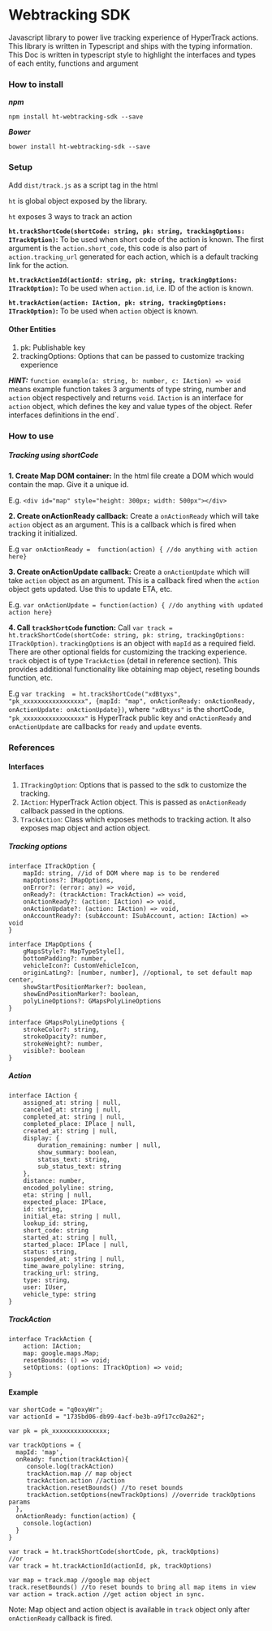 # Webtracking SDK

Javascript library to power live tracking experience of HyperTrack actions. This library is written in Typescript and ships with the typing information. This Doc is written in typescript style to highlight the interfaces and types of each entity, functions and argument
 
### How to install

***npm***

`npm install ht-webtracking-sdk --save`

***Bower***

`bower install ht-webtracking-sdk --save`

### Setup
Add `dist/track.js` as a script tag in the html

`ht` is global object exposed by the library.

`ht` exposes 3 ways to track an action

**`ht.trackShortCode(shortCode: string, pk: string, trackingOptions: ITrackOption)`:** 
To be used when short code of the action is known. The first argument is the `action.short_code`, this code is also part of `action.tracking_url` generated for each action, which is a default tracking link for the action.

**`ht.trackActionId(actionId: string, pk: string, trackingOptions: ITrackOption)`:**
To be used when `action.id`, i.e. ID of the action is known.

**`ht.trackAction(action: IAction, pk: string, trackingOptions: ITrackOption)`:**
To be used when `action` object is known.

#### Other Entities

1. pk: Publishable key
2. trackingOptions: Options that can be passed to customize tracking experience


***HINT:*** `function example(a: string, b: number, c: IAction) => void` means example function takes 3 arguments of type string, number and `action` object respectively and returns `void`. `IAction` is an interface for `action` object, which defines the key and value types of the object. Refer interfaces definitions in the end`.

### How to use

##### Tracking using shortCode 

****1. Create Map DOM container:****
In the html file create a DOM which would contain the map. Give it a unique id. 

E.g. `<div id="map" style="height: 300px; width: 500px"></div>`

****2. Create onActionReady callback:****
Create a `onActionReady` which will take `action` object as an argument. This is a callback which is fired when tracking it initialized. 

E.g `var onActionReady =  function(action) { //do anything with action here}`

****3. Create onActionUpdate callback:****
Create a `onActionUpdate` which will take `action` object as an argument. This is a callback fired when the `action` object gets updated. Use this to update ETA, etc. 

E.g. `var onActionUpdate = function(action) { //do anything with updated action here}`

****4. Call `trackShortCode` function:****
Call `var track = ht.trackShortCode(shortCode: string, pk: string, trackingOptions: ITrackOption)`. `trackingOptions` is an object with `mapId` as a required field. There are other optional fields for customizing the tracking experience. `track` object is of type `TrackAction` (detail in reference section). This provides additional functionality like obtaining map object, reseting bounds function, etc.

E.g `var tracking  = ht.trackShortCode("xdBtyxs", "pk_xxxxxxxxxxxxxxxxx", {mapId: "map", onActionReady: onActionReady, onActionUpdate: onActionUpdate})`, where `"xdBtyxs"` is the shortCode, `"pk_xxxxxxxxxxxxxxxxx"` is HyperTrack public key and `onActionReady` and `onActionUpdate` are callbacks for `ready` and `update` events.

### References 
#### Interfaces

1. `ITrackingOption`: Options that is passed to the sdk to customize the tracking.
2. `IAction`: HyperTrack Action object. This is passed as `onActionReady` callback passed in the options.
3. `TrackAction`: Class which exposes methods to tracking action. It also exposes map object and action object.

##### Tracking options
```
interface ITrackOption {
    mapId: string, //id of DOM where map is to be rendered
    mapOptions?: IMapOptions,
    onError?: (error: any) => void,
    onReady?: (trackAction: TrackAction) => void,
    onActionReady?: (action: IAction) => void,
    onActionUpdate?: (action: IAction) => void,
    onAccountReady?: (subAccount: ISubAccount, action: IAction) => void
}
```
```
interface IMapOptions {
    gMapsStyle?: MapTypeStyle[],
    bottomPadding?: number,
    vehicleIcon?: CustomVehicleIcon,
    originLatLng?: [number, number], //optional, to set default map center,
    showStartPositionMarker?: boolean,
    showEndPositionMarker?: boolean,
    polyLineOptions?: GMapsPolyLineOptions
}
```
```
interface GMapsPolyLineOptions {
    strokeColor?: string,
    strokeOpacity?: number,
    strokeWeight?: number,
    visible?: boolean
}
```

##### Action

```
interface IAction {
    assigned_at: string | null,
    canceled_at: string | null,
    completed_at: string | null,
    completed_place: IPlace | null,
    created_at: string | null,
    display: {
        duration_remaining: number | null,
        show_summary: boolean,
        status_text: string,
        sub_status_text: string
    },
    distance: number,
    encoded_polyline: string,
    eta: string | null,
    expected_place: IPlace,
    id: string,
    initial_eta: string | null,
    lookup_id: string,
    short_code: string
    started_at: string | null,
    started_place: IPlace | null,
    status: string,
    suspended_at: string | null,
    time_aware_polyline: string,
    tracking_url: string,
    type: string,
    user: IUser,
    vehicle_type: string
}
```

##### TrackAction

```
interface TrackAction {
    action: IAction;
    map: google.maps.Map;
    resetBounds: () => void;
    setOptions: (options: ITrackOption) => void;
}
```

#### Example

```
var shortCode = "q0oxyWr";
var actionId = "1735bd06-db99-4acf-be3b-a9f17cc0a262";

var pk = pk_xxxxxxxxxxxxxxx;

var trackOptions = {
  mapId: 'map',
  onReady: function(trackAction){ 
     console.log(trackAction)
     trackAction.map // map object
     trackAction.action //action
     trackAction.resetBounds() //to reset bounds
     trackAction.setOptions(newTrackOptions) //override trackOptions params
  },
  onActionReady: function(action) {
    console.log(action)
  }
}

var track = ht.trackShortCode(shortCode, pk, trackOptions)
//or
var track = ht.trackActionId(actionId, pk, trackOptions)

var map = track.map //google map object
track.resetBounds() //to reset bounds to bring all map items in view
var action = track.action //get action object in sync. 

```

Note: Map object and action object is available in `track` object only after `onActionReady` callback is fired.
